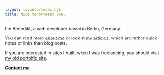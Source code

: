 ```yaml
---
layout: layouts/index.njk
title: Nice to<br>meet you.
---
```




I'm Benedikt, a web developer based in Berlin, Germany.

You can read more [about me](about/) or look at [my articles](notes/), which are rather quick notes or links than blog posts.

If you are interested in sites I built, when I was freelancing, you should visit [my old portolfio site](http://via.benedikt.gr/).


__[Contact me](mailto:mail@benedikt.gr)__
